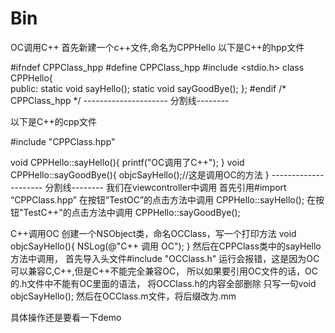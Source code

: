 # Bin
OC调用C++ 
首先新建一个c++文件,命名为CPPHello
以下是C++的hpp文件

#ifndef CPPClass_hpp
#define CPPClass_hpp 
#include <stdio.h>
class CPPHello{   
public:
    static void sayHello(); 
    static void sayGoodBye();
};
#endif /* CPPClass_hpp */
--------------------- 分割线--------

以下是C++的cpp文件

#include "CPPClass.hpp"
 
void CPPHello::sayHello(){ 
    printf("OC调用了C++");
}
void CPPHello::sayGoodBye(){
    objcSayHello();//这是调用OC的方法
}
--------------------- 分割线--------
我们在viewcontroller中调用
首先引用#import “CPPClass.hpp”
在按钮“TestOC”的点击方法中调用  CPPHello::sayHello();
在按钮"TestC++"的点击方法中调用 CPPHello::sayGoodBye();

C++调用OC
创建一个NSObject类，命名OCClass，写一个打印方法
void objcSayHello(){
    NSLog(@"C++ 调用 OC");
}
然后在CPPClass类中的sayHello方法中调用，
首先导入头文件#include "OCClass.h"
运行会报错，这是因为OC可以兼容C,C++,但是C++不能完全兼容OC，
所以如果要引用OC文件的话，OC的.h文件中不能有OC里面的语法，
将OCClass.h的内容全部删除
只写一句void objcSayHello();
然后在OCClass.m文件，将后缀改为.mm

具体操作还是要看一下demo




